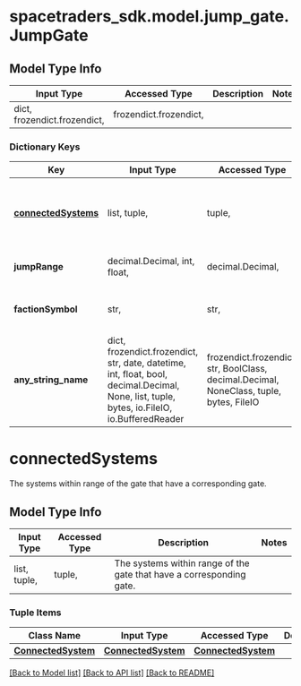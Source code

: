 # spacetraders_sdk.model.jump_gate.JumpGate

## Model Type Info
Input Type | Accessed Type | Description | Notes
------------ | ------------- | ------------- | -------------
dict, frozendict.frozendict,  | frozendict.frozendict,  |  | 

### Dictionary Keys
Key | Input Type | Accessed Type | Description | Notes
------------ | ------------- | ------------- | ------------- | -------------
**[connectedSystems](#connectedSystems)** | list, tuple,  | tuple,  | The systems within range of the gate that have a corresponding gate. | 
**jumpRange** | decimal.Decimal, int, float,  | decimal.Decimal,  | The maximum jump range of the gate. | 
**factionSymbol** | str,  | str,  | The symbol of the faction that owns the gate. | [optional] 
**any_string_name** | dict, frozendict.frozendict, str, date, datetime, int, float, bool, decimal.Decimal, None, list, tuple, bytes, io.FileIO, io.BufferedReader | frozendict.frozendict, str, BoolClass, decimal.Decimal, NoneClass, tuple, bytes, FileIO | any string name can be used but the value must be the correct type | [optional]

# connectedSystems

The systems within range of the gate that have a corresponding gate.

## Model Type Info
Input Type | Accessed Type | Description | Notes
------------ | ------------- | ------------- | -------------
list, tuple,  | tuple,  | The systems within range of the gate that have a corresponding gate. | 

### Tuple Items
Class Name | Input Type | Accessed Type | Description | Notes
------------- | ------------- | ------------- | ------------- | -------------
[**ConnectedSystem**](ConnectedSystem.md) | [**ConnectedSystem**](ConnectedSystem.md) | [**ConnectedSystem**](ConnectedSystem.md) |  | 

[[Back to Model list]](../../README.md#documentation-for-models) [[Back to API list]](../../README.md#documentation-for-api-endpoints) [[Back to README]](../../README.md)


